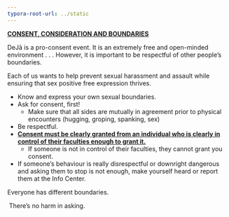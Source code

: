 ```yaml
---
typora-root-url: ../static
---
```


<u>**CONSENT, CONSIDERATION AND BOUNDARIES**</u>



DeJā is a pro-consent event.  It is an extremely free and open-minded environment . . . However, it is important to be respectful of other people’s boundaries.

Each of us wants to help prevent sexual harassment and assault while ensuring that sex positive free expression thrives.

- Know and express your own sexual boundaries.
- Ask for consent, first!
  - Make sure that all sides are mutually in agreement prior to physical encounters (hugging, groping, spanking, sex)
- Be respectful.
- <u>**Consent must be clearly granted from an individual who is 		clearly in control of their faculties enough to grant it.**</u>
  - If someone is not in control of their faculties,  they cannot grant you consent.
- If someone’s behaviour is really disrespectful or downright dangerous and asking them to stop is not enough, make yourself heard or report them at the Info Center.



Everyone has different boundaries. 

​	There’s no harm in asking.

